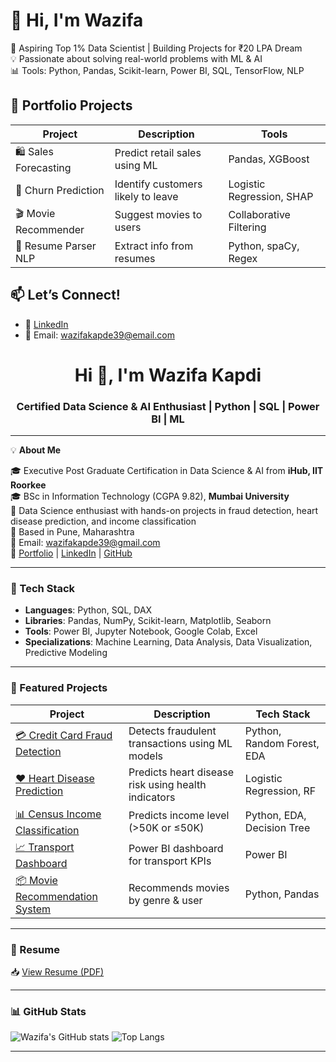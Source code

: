 # 👋 Hi, I'm Wazifa

🎯 Aspiring Top 1% Data Scientist | Building Projects for ₹20 LPA Dream  
💡 Passionate about solving real-world problems with ML & AI  
📊 Tools: Python, Pandas, Scikit-learn, Power BI, SQL, TensorFlow, NLP

## 🚀 Portfolio Projects

| Project | Description | Tools |
|--------|-------------|-------|
| 🛍️ Sales Forecasting | Predict retail sales using ML | Pandas, XGBoost |
| 🧠 Churn Prediction | Identify customers likely to leave | Logistic Regression, SHAP |
| 🎬 Movie Recommender | Suggest movies to users | Collaborative Filtering |
| 📝 Resume Parser NLP | Extract info from resumes | Python, spaCy, Regex |

## 📫 Let’s Connect!
- 🔗 [LinkedIn](https://www.linkedin.com/in/wazifa-kapdi  )
- 📧 Email: wazifakapde39@email.com
<h1 align="center">Hi 👋, I'm Wazifa Kapdi</h1>
<h3 align="center">Certified Data Science & AI Enthusiast | Python | SQL | Power BI | ML</h3>

---

💡 **About Me**

🎓 Executive Post Graduate Certification in Data Science & AI from **iHub, IIT Roorkee**  
🎓 BSc in Information Technology (CGPA 9.82), **Mumbai University**  
💼 Data Science enthusiast with hands-on projects in fraud detection, heart disease prediction, and income classification  
📍 Based in Pune, Maharashtra  
📧 Email: wazifakapde39@gmail.com  
🔗 [Portfolio](https://datascienceportfol.io/wazifakapde39) | [LinkedIn](http://www.linkedin.com/in/wazifa-kapdi) | [GitHub](https://github.com/Wazifak)

---

### 🔧 Tech Stack

- **Languages**: Python, SQL, DAX  
- **Libraries**: Pandas, NumPy, Scikit-learn, Matplotlib, Seaborn  
- **Tools**: Power BI, Jupyter Notebook, Google Colab, Excel  
- **Specializations**: Machine Learning, Data Analysis, Data Visualization, Predictive Modeling

---

### 📁 Featured Projects

| Project | Description | Tech Stack |
|--------|-------------|------------|
| [💳 Credit Card Fraud Detection](https://github.com/Wazifak/credit-card-fraud-detection) | Detects fraudulent transactions using ML models | Python, Random Forest, EDA |
| [❤️ Heart Disease Prediction](https://github.com/Wazifak/heart-disease-prediction) | Predicts heart disease risk using health indicators | Logistic Regression, RF |
| [📊 Census Income Classification](https://github.com/Wazifak/census-income-classification) | Predicts income level (>50K or ≤50K) | Python, EDA, Decision Tree |
| [📈 Transport Dashboard](https://github.com/Wazifak/transport-dashboard-powerbi) | Power BI dashboard for transport KPIs | Power BI |
| [📦 Movie Recommendation System](https://github.com/Wazifak/movie-recommendation-system) | Recommends movies by genre & user | Python, Pandas |

---

### 📄 Resume

📥 [View Resume (PDF)](https://github.com/Wazifak/Wazifak/blob/main/Wazifa_Kapdi_Resume_V2[1].pdf)

---

### 📊 GitHub Stats

![Wazifa's GitHub stats](https://github-readme-stats.vercel.app/api?username=Wazifak&show_icons=true&theme=radical)
![Top Langs](https://github-readme-stats.vercel.app/api/top-langs/?username=Wazifak&layout=compact)

---
